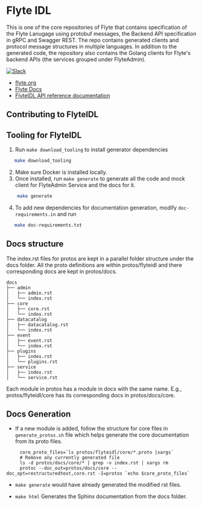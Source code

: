 # Flyte IDL

This is one of the core repositories of Flyte that contains specification of the Flyte Lanugage using protobuf messages, the Backend API specification in gRPC and Swagger REST. The repo contains generated clients and protocol message structures in multiple languages. In addition to the generated code, the repository also contains the Golang clients for Flyte's backend APIs (the services grouped under FlyteAdmin).

[![Slack](https://img.shields.io/badge/slack-join_chat-white.svg?logo=slack&style=social)](https://slack.flyte.org)

* [flyte.org](https://flyte.org)
* [Flyte Docs](http://docs.flyte.org)
* [FlyteIDL API reference documentation](https://docs.flyte.org/projects/flyteidl/en/stable/index.html)

## Contributing to FlyteIDL

## Tooling for FlyteIDL

1. Run ``make download_tooling`` to install generator dependencies

```bash
   make download_tooling
```

2. Make sure Docker is installed locally.
3. Once installed, run ``make generate`` to generate all the code and mock client for FlyteAdmin Service and the docs for it.

```bash
    make generate
```

4. To add new dependencies for documentation generation, modify ``doc-requirements.in`` and run

```bash
   make doc-requirements.txt
```

## Docs structure

The index.rst files for protos are kept in a parallel folder structure under the docs folder.
All the proto definitions are within protos/flyteidl and there corresponding docs are kept in protos/docs.

```
docs
├── admin
│   ├── admin.rst
│   └── index.rst
├── core
│   ├── core.rst
│   └── index.rst
├── datacatalog
│   ├── datacatalog.rst
│   └── index.rst
├── event
│   ├── event.rst
│   └── index.rst
├── plugins
│   ├── index.rst
│   └── plugins.rst
├── service
│   ├── index.rst
│   └── service.rst
```

Each module in protos has a module in docs with the same name.
E.g., protos/flyteidl/core has its corresponding docs in protos/docs/core.


## Docs Generation

* If a new module is added, follow the structure for core files in `generate_protos.sh` file which helps generate the core documentation from its proto files.
```
     core_proto_files=`ls protos/flyteidl/core/*.proto |xargs`
     # Remove any currently generated file
     ls -d protos/docs/core/* | grep -v index.rst | xargs rm
     protoc --doc_out=protos/docs/core --doc_opt=restructuredtext,core.rst -I=protos `echo $core_proto_files`
```

* ``make generate`` would have already generated the modified rst files.

* ``make html`` Generates the Sphinx documentation from the docs folder.

